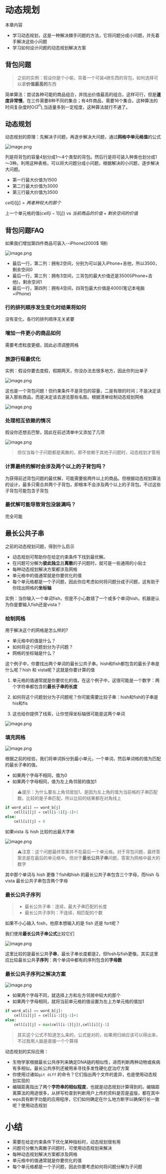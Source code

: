 # 动态规划

本章内容

- 学习动态规划，这是一种解决棘手问题的方法，它将问题分成小问题，并先着手解决这些小问题
- 学习如何设计问题的动态规划解决方案

## 背包问题

> 之前的实例：假设你是个小偷，背着一个可装`4`磅东西的背包，如何选择可以拿**价值最高的**东西

简单算法：尝试各种可能的商品组合，并找出价值最高的组合。这样可行，但是**速度非常慢**。在三件需要8种不同的集合；有4件商品，需要16个集合。这种算法的时间复杂度时O($2^n$),当适量多到一定程度，这种算法就行不通了。

## 动态规划

动态规划的原理：先解决子问题，再逐步解决大问题，通过**网格中单元格值**的公式

![image.png](http://ww1.sinaimg.cn/large/006rAlqhgy1g7r1rwv6ewj30q00fcq4u.jpg)

列是将背包的容量4划分成1～4个类型的背包。然后行是将可装入种类也划分成1～3种。利用这种表格，可以将大问题分成小问题，根据解决的小问题，逐步解决大问题。



- 第一行最大价值为1500
- 第二行最大价值为3000
- 第三行最大价值为3500

$cell[i][j]=两者种较大的那个$ 

上一个单元格的值($cell[i-1][j]$) vs $当前商品的价值+剩余空间的价值$ 

## 背包问题FAQ

如果我们增加第四件商品可装入--iPhone(2000$ 1磅)

![image.png](http://ww1.sinaimg.cn/large/006rAlqhly1g7r2v4osmvj30na0k4mzq.jpg)

- 最后一行，第二列：拥有2空间，分别为可以装入iPhone+吉他，所以3500，剩余空间0
- 最后一行，第三列：拥有3空间，三背包的最大价值还是3500(iPhone+吉他)，剩余空间1
- 最后一行，第四列：拥有4空间，四背包最大价值是4000(笔记本电脑+iPhone)

### 行的排列顺序发生变化时结果将如何

没有变化，各行的排列顺序无关紧要

### 增加一件更小的商品如何

需要考虑粒度更细，因此必须调整网格

### 旅游行程最优化

实例：假设你要去度假，假期两天，你没办法去很多地方，因此你列出单子

![image.png](http://ww1.sinaimg.cn/large/006rAlqhgy1g7r48etqjxj30v60fq0yd.jpg)

这也是一个背包问题！但约束条件不是背包的容量，二是有限的时间；不是决定该装入那些商品，而是决定该去游览那些名胜。根据清单绘制动态规划网格

![image.png](http://ww1.sinaimg.cn/large/006rAlqhgy1g7r4f44gubj30v60n0gz6.jpg)

### 处理相互依赖的情况

假设你还想去巴黎，因此在前述清单中又添加了几项

![image.png](http://ww1.sinaimg.cn/large/006rAlqhly1g7r4gtvou6j30ri080acx.jpg)

> 但仅当每个子问题都是离散的，即不依赖于其他子问题时，动态规划才管用

### 计算最终的解时会涉及两个以上的子背包吗？

为获得前述背包问题的最优解，可能需要偷两件以上的商品。但根据动态规划算法的设计，最多只需合并两个子背包，即根本不会涉及两个以上的子背包。不过这些子背包可能包含子背包



### 最优解可能导致背包没装满吗？

完全可能

## 最长公共子串

之前的动态规划问题，得到什么启示

- 动态规划可帮助你在给定约束条件下找到最优解。
- 在问题可分解为**彼此独立**且**离散**的子问题时，就可是一些通用的小贴士 
- 每种动态规划解决方案都涉及网格
- 单元格中的值通常就是你要优化的值
- 每个单元格都是一个子问题，因此你应考虑如何将问题分成子问题，这有助于你找出网格的**坐标轴**

实例：当你输入一个单词fish，但是不小心数错了一个或多个单词hish，机器是认为你是要输入fish还是vista？

### 绘制网格

用于解决这个的网格是怎么样的?

- 单元格中的值是什么？
- 如何将这个问题划分为子问题？
- 网格的坐标轴是什么？

这个例子中，你要找出两个单词的最长公共子串。hish和fish都包含的最长子串是什么呢？hish 和 vista呢？这就是你要计算的值

1. 单元格的值通常就是你要优化的值。在这个例子中，这很可能是一个数字：两个字符串都包含的**最长子串的长度**

2. 如何将这个问题划分为子问题呢？你可能需要比较子串：hish和fish的子串是his和fis
3. 这也给你提供了线索，让你觉得坐标轴很可能是这两个单词

![image.png](http://ww1.sinaimg.cn/large/006rAlqhly1g7s51k8gs7j30q00kywk4.jpg)

### 填充网格

![image.png](http://ww1.sinaimg.cn/large/006rAlqhly1g7sdv2fixdj30v00pqdq3.jpg)

根据之前的经验，我们将单词拆分到最小单元，一个单词，然后单词格的值为匹配的最长子串的值。

- 如果两个字母不相同，值为0
- 如果两个字母相同，值为左上角邻居的值加1

> ⚠️提示：为什么要左上角邻居加1，是因为左上角的值为当前格的子串匹配数。比较的是子串匹配，所以比较的结果都在对角线上

```python
if word_a[i] == word_b[j]
	cell[i][j] = cell[i-1][j-1]+1
else:
	cell[i][j] = 0
```

如果vista 与 hish 比较的出最大字串

![image.png](http://ww1.sinaimg.cn/large/006rAlqhly1g7s6o7tapcj30og0oownt.jpg)

> ⚠️注意：这个问题最终答案并不在最后一个单元格。对于背包问题，最终答案总是在最后的单元格中。但对于**最长公共子串**问题，答案为网格中最大的数字

其中那个单词与 hish 更像？fish和hish 的最长公共子串包含三个字母，而hish 与 vista 最长公共子串包含两个字母

### 最长公共子序列

> - 最长公共子串：连续，最大子串匹配的长度
> - 最长公共子序列：不连续，相匹配的个数

如果不小心输入 fosh，他原本想输入的是 fish 还是 fort呢？

我们使用**最长公共子串公式**比较它们

![image.png](http://ww1.sinaimg.cn/large/006rAlqhly1g7s6wvzxhjj30vi0cyjz1.jpg)

这里比较的是最长公共**子串**，最长子串长度都是2，但fosh与fish更像。其实这里应比较最长公共**子序列**：两个单词中都有的序列包含的**字母数**

### 最长公共子序列之解决方案

![image.png](http://ww1.sinaimg.cn/large/006rAlqhly1g7sefhow1wj30vk0fugv9.jpg)

- 如果两个字母不同，就选择上方和左方邻居中较大的那个
- 如果两个字母相同，就将当前单元格的值设置为左上方单元格的值加1

```python
if word_a[i] == word_b[j]:
	cell[i][j] = cell[i-1][j-1]+1
else:
	cell[i][j] = max(cell[i-1][j]),cell[i][j-1]
```

> 其实这个公式不知道怎么来的，公式是对的，如果用归纳应该可以得出来，不过我用人脑是直接一个个算得

动态规划的实际应用：

- 生物学家根据最长公共序列来确定DNA链的相似性，进而判断两种动物或疾病有多相似。最长公共序列还被用来寻找多发性硬化症治疗方案
- 你使用过诸如`git diff` 的命令？它们指出两个文件的差异，也是使用动态规划实现的
- 编辑距离指出了两个**字符串的相似程度**，也就是动态规划计算得到的。编辑距离算法的用途很多，从拼写检查到判断用户上传的资料是否是盗版，都在其中
- wps具有断字功能的应用程序，它们如何确定在什么地方断字以确保行长一致呢？使用动态规划

# 小结

- 需要在给定约束条件下优化某种指标时，动态规划很有用
- 问题可分散为离散子问题时，可使用动态规划来解决
- 每种动态规划解决方案都涉及网格
- 单元格中的值通常就是你要优化的值
- 每个单元格都是一个子问题，因此你要考虑如何将问题分解为子问题